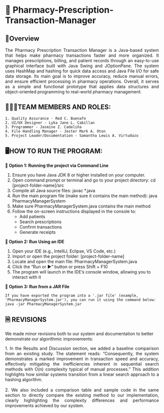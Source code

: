 # 💊 Pharmacy-Prescription-Transaction-Manager

## 📕**Overview**
<div align="justify">
The Pharmacy Prescription Transaction Manager is a Java-based system that helps make pharmacy transactions faster and more organized. It manages prescriptions, billing, and patient records through an easy-to-use graphical interface built with Java Swing and JOptionPane. The system uses HashMap and hashing for quick data access and Java File I/O for safe data storage. Its main goal is to improve accuracy, reduce manual errors, and ensure efficient processing in pharmacy operations. Overall, it serves as a simple and functional prototype that applies data structures and object-oriented programming to real-world pharmacy management.
</div>

## 👨🏻‍💻**TEAM MEMBERS AND ROLES:**
    1. Quality Assurance - Red C. Buenafe
    2. UI/UX Designer - Lyka Jane L. Cabillan
    3. Programmer - Jasmine Z. Cadeliña
    4. File Handling Manager - Jester Mark A. Oton
    5. Project Leader/Documentation - Samantha Lewis A. Virtudazo 

## 🖥️**HOW TO RUN THE PROGRAM:**
**📌 Option 1: Running the project via Command Line**
1. Ensure you have Java JDK 8 or higher installed on your computer.
2. Open command prompt or terminal and go to your project directory: cd [project-folder-name]/src
2. Compile all Java source files: javac *.java
3. Run the main program file (make sure it contains the main method): java PharmacyManagerSystem
4. Make sure PharmacyManagerSystem.java contains the main method
5. Follow the on-screen instructions displayed in the console to:
	- Add patients
	- Search prescriptions
	- Confirm transactions
	- Generate receipts

**📌 Option 2: Run Using an IDE**
1. Open your IDE (e.g., IntelliJ, Eclipse, VS Code, etc.)
2. Import or open the project folder: [project-folder-name]
3. Locate and open the main file: PharmacyManagerSystem.java
4. Click the “Run or ▶️” button or press Shift + F10
5. The program will launch in the IDE’s console window, allowing you to interact with it

**📌 Option 3: Run from a JAR File**

    If you have exported the program into a '.jar file' (example, 'PharmacyManagerSystem.jar'), you can run it using the command below:
    java -jar PharmacyManagerSystem.jar

## **🗎 REVISIONS**
We made minor revisions both to our system and documentation to better demonstrate our algorithmic improvements:
<div align="justify">
1. In the Results and Discussion section, we added a baseline comparison from an existing study. The statement reads: “Consequently, the system demonstrates a marked     improvement in transaction speed and accuracy, effectively mitigating the inefficiencies inherent in sequential search methods with O(n) complexity typical of manual processes.” This addition highlights how similar systems transition from a linear search approach to a hashing algorithm.
</div>
<br>
<div align="justify">
2. We also included a comparison table and sample code in the same section to directly compare the existing method to our implementation, clearly highlighting the complexity differences and performance improvements achieved by our system.
</div>
